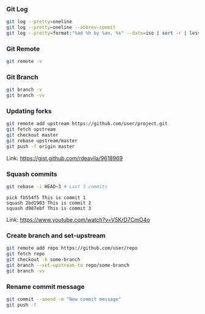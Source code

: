 ### Git Log

```sh
git log --pretty=oneline
git log --pretty=oneline --abbrev-commit
git log --pretty=format:"%ad %h by %an, %s" --date=iso | sort -r | less
```

### Git Remote

```sh
git remote -v
```

### Git Branch

```sh
git branch -v
git branch -vv
```

### Updating forks

```sh
git remote add upstream https://github.com/user/project.git
git fetch upstream
git checkout master
git rebase upstream/master
git push -f origin master
```

Link: https://gist.github.com/rdeavila/9618969

### Squash commits

```sh
git rebase -i HEAD~3 # Last 3 commits
```

```
pick fb554f5 This is commit 1
squash 2bd1903 This is commit 2
squash d987ebf This is commit 3
```

Link: https://www.youtube.com/watch?v=V5KrD7CmO4o

### Create branch and set-upstream

```sh
git remote add repo https://github.com/user/repo
git fetch repo
git checkout -b some-branch
git branch --set-upstream-to repo/some-branch
git branch -vv
```

### Rename commit message

```sh
git commit --amend -m "New commit message"
git push -f
```
